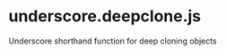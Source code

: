 underscore.deepclone.js
=======================

Underscore shorthand function for deep cloning objects
